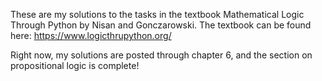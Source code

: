 These are my solutions to the tasks in the textbook Mathematical Logic Through Python by Nisan and Gonczarowski. The textbook can be found here: https://www.logicthrupython.org/

Right now, my solutions are posted through chapter 6, and the section on propositional logic is complete!
